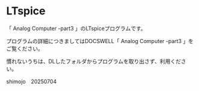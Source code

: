 # LTspice

「 Analog  Computer -part3 」のLTspiceプログラムです。

プログラムの詳細につきましてはDOCSWELL「 Analog  Computer -part3 」をご覧ください。

慣れないうちは、DLしたフォルダからプログラムを取り出さず、利用ください。

shimojo　20250704
